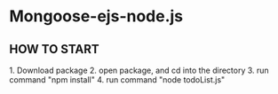 # Mongoose-ejs-node.js
<h2> HOW TO START</h2>
1. Download package 
2. open package, and cd into the directory
3. run command "npm install"
4. run command "node todoList.js"

